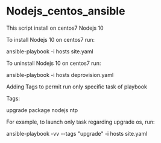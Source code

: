 # Nodejs_centos_ansible


This script install on centos7 Nodejs 10


To install Nodejs 10 on centos7 run:

ansible-playbook -i hosts site.yaml

To uninstall Nodejs 10 on centos7 run:

ansible-playbook -i hosts deprovision.yaml

Adding Tags to permit run only specific task of playbook

Tags:

upgrade
package
nodejs
ntp

For example, to launch only task regarding upgrade os, run:
 
ansible-playbook -vv --tags "upgrade" -i hosts site.yaml
